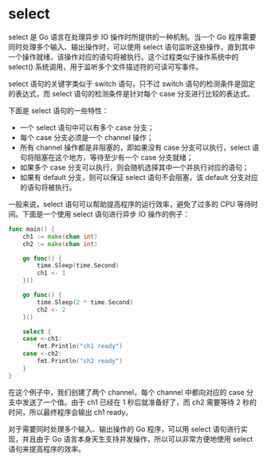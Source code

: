 # select
select 是 Go 语言在处理异步 IO 操作时所提供的一种机制。当一个 Go 程序需要同时处理多个输入、输出操作时，可以使用 select 语句监听这些操作，直到其中一个操作就绪，该操作对应的语句将被执行。这个过程类似于操作系统中的 select() 系统调用，用于监听多个文件描述符的可读可写事件。

select 语句的关键字类似于 switch 语句，只不过 switch 语句的检测条件是固定的表达式，而 select 语句的检测条件是针对每个 case 分支进行比较的表达式。

下面是 select 语句的一些特性：

+ 一个 select 语句中可以有多个 case 分支；
+ 每个 case 分支必须是一个 channel 操作；
+ 所有 channel 操作都是非阻塞的，即如果没有 case 分支可以执行，select 语句将阻塞在这个地方，等待至少有一个 case 分支就绪；
+ 如果多个 case 分支可以执行，则会随机选择其中一个并执行对应的语句；
+ 如果有 default 分支，则可以保证 select 语句不会阻塞，该 default 分支对应的语句将被执行。

一般来说，select 语句可以帮助提高程序的运行效率，避免了过多的 CPU 等待时间。下面是一个使用 select 语句进行异步 IO 操作的例子：
```go
func main() {
    ch1 := make(chan int)
    ch2 := make(chan int)

    go func() {
        time.Sleep(time.Second)
        ch1 <- 1
    }()

    go func() {
        time.Sleep(2 * time.Second)
        ch2 <- 2
    }()

    select {
    case <-ch1:
        fmt.Println("ch1 ready")
    case <-ch2:
        fmt.Println("ch2 ready")
    }
}
```

在这个例子中，我们创建了两个 channel，每个 channel 中都向对应的 case 分支中发送了一个值。由于 ch1 已经在 1 秒后就准备好了，而 ch2 需要等待 2 秒的时间，所以最终程序会输出 ch1 ready。

对于需要同时处理多个输入、输出操作的 Go 程序，可以用 select 语句进行实现，并且由于 Go 语言本身天生支持并发操作，所以可以非常方便地使用 select 语句来提高程序的效率。